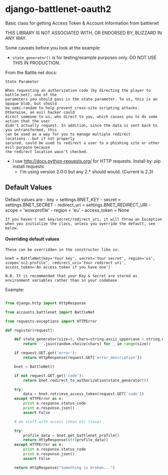 django-battlenet-oauth2
=======================

Basic class for getting Access Token &amp; Account Information from battlenet

THIS LIBRARY IS NOT ASSOCIATED WITH, OR ENDORSED BY, BLIZZARD IN ANY WAY.

Some caveats before you look at the example:

* `state_generator()` is for testing/example purposes only.  DO NOT USE THIS IN PRODUCTION.

From the Battle.net docs:

```
State Parameter

When requesting an authorization code (by directing the player to battle.net), one of the
parameters you should pass is the state parameter. To us, this is an opaque blob, but should
be semi-random to help prevent cross-site scripting attacks. Otherwise, an evil hacker could
direct someone to us, who direct to you, which causes you to do some action that the user
didn't actually request. In addition, since the data is sent back to you untransformed, this
can be used as a way for you to manage multiple redirect locations...but if not properly
secured, could be used to redirect a user to a phishing site or other evil purpose because
the redirect location wasn't checked.

```

* I use http://docs.python-requests.org/ for HTTP requests.  Install by: pip install requests
    - I'm using version 2.0.0 but any 2.* should would. (Current is 2.3)

## Default Values

Default values are
    - key           = settings.BNET_KEY
    - secret        = settings.BNET_SECRET
    - redirect_uri  = settings.BNET_REDIRECT_URI
    - scope         = 'wow.profile'
    - region        = 'eu'
    - access_token  = None

    If you haven't set key/secret/redirect_uri, it will throw an Exception when you initialize the class, unless you override the default, see below.


#### Overriding default values
    These can be overridden in the constructor like so:

    bnet = BattleNet(key='Your key', secret='Your secret', region='us', scope='sc2.profile', redirect_uri='Your redirect uri', access_token='An access token if you have one')

    N.B. It is recommended that your Key & Secret are stored as environment variables rather than in your codebase

Example:

```python

from django.http import HttpResponse

from accounts.battlenet import BattleNet

from requests.exceptions import HTTPError

def register(request):

    def state_generator(size=8, chars=string.ascii_uppercase + string.digits):
        return ''.join(random.choice(chars) for _ in range(size))

    if request.GET.get('error'):
        return HttpResponse(request.GET['error_description'])

    bnet = BattleNet()

    if not request.GET.get('code'):
        return bnet.redirect_to_authorization(state_generator())

    try:
        data = bnet.retrieve_access_token(request.GET['code'])
    except HTTPError as e:
        print e.response.status_code
        print e.response.json()
        assert False

    # do stuff with access token etc (save)

    try:
        profile_data = bnet.get_battlenet_profile()
        return HttpResponse(str(profile_data))
    except HTTPError as e:
        print e.response.status_code
        print e.response.json()
        assert False

    return HttpResponse("Something is broken...")
```
